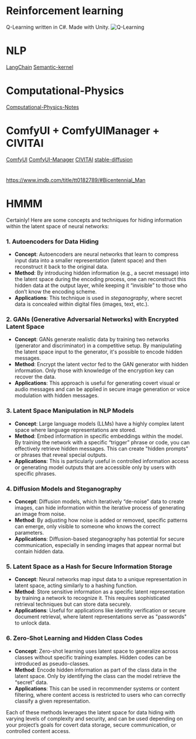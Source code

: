 # Reinforcement learning
Q-Learning written in C#. Made with Unity.
![Q-Learning](https://github.com/ewdlop/AI-Machine-Learning/assets/25368970/792b11b2-f4e5-44a2-bb99-2d661f3a077b)
# NLP
[LangChain](https://docs.langchain.com/docs/)
[Semantic-kernel](https://learn.microsoft.com/en-us/semantic-kernel/overview/)
# Computational-Physics
[Computational-Physics-Notes](https://github.com/ewdlop/Computational-Physcis-Notes)
# ComfyUI + ComfyUIManager + CIVITAI
[ComfyUI](https://github.com/comfyanonymous/ComfyUI)
[ComfyUI-Manager](https://github.com/ltdrdata/ComfyUI-Manager)
[CIVITAI](https://civitai.com/)
[stable-diffusion](https://github.com/AUTOMATIC1111/stable-diffusion-webui?tab=readme-ov-file)

# 
https://www.imdb.com/title/tt0182789/#Bicentennial_Man

# HMMM

Certainly! Here are some concepts and techniques for hiding information within the latent space of neural networks:

### 1. **Autoencoders for Data Hiding**
   - **Concept**: Autoencoders are neural networks that learn to compress input data into a smaller representation (latent space) and then reconstruct it back to the original data.
   - **Method**: By introducing hidden information (e.g., a secret message) into the latent space during the encoding process, one can reconstruct this hidden data at the output layer, while keeping it “invisible” to those who don’t know the encoding scheme.
   - **Applications**: This technique is used in *steganography*, where secret data is concealed within digital files (images, text, etc.).

### 2. **GANs (Generative Adversarial Networks) with Encrypted Latent Space**
   - **Concept**: GANs generate realistic data by training two networks (generator and discriminator) in a competitive setup. By manipulating the latent space input to the generator, it's possible to encode hidden messages.
   - **Method**: Encrypt the latent vector fed to the GAN generator with hidden information. Only those with knowledge of the encryption key can recover the data.
   - **Applications**: This approach is useful for generating covert visual or audio messages and can be applied in secure image generation or voice modulation with hidden messages.

### 3. **Latent Space Manipulation in NLP Models**
   - **Concept**: Large language models (LLMs) have a highly complex latent space where language representations are stored.
   - **Method**: Embed information in specific embeddings within the model. By training the network with a specific “trigger” phrase or code, you can effectively retrieve hidden messages. This can create "hidden prompts" or phrases that reveal special outputs.
   - **Applications**: This is particularly useful in controlled information access or generating model outputs that are accessible only by users with specific phrases.

### 4. **Diffusion Models and Steganography**
   - **Concept**: Diffusion models, which iteratively “de-noise” data to create images, can hide information within the iterative process of generating an image from noise.
   - **Method**: By adjusting how noise is added or removed, specific patterns can emerge, only visible to someone who knows the correct parameters.
   - **Applications**: Diffusion-based steganography has potential for secure communication, especially in sending images that appear normal but contain hidden data.

### 5. **Latent Space as a Hash for Secure Information Storage**
   - **Concept**: Neural networks map input data to a unique representation in latent space, acting similarly to a hashing function.
   - **Method**: Store sensitive information as a specific latent representation by training a network to recognize it. This requires sophisticated retrieval techniques but can store data securely.
   - **Applications**: Useful for applications like identity verification or secure document retrieval, where latent representations serve as "passwords" to unlock data.

### 6. **Zero-Shot Learning and Hidden Class Codes**
   - **Concept**: Zero-shot learning uses latent space to generalize across classes without specific training examples. Hidden codes can be introduced as pseudo-classes.
   - **Method**: Encode hidden information as part of the class data in the latent space. Only by identifying the class can the model retrieve the “secret” data.
   - **Applications**: This can be used in recommender systems or content filtering, where content access is restricted to users who can correctly classify a given representation.

Each of these methods leverages the latent space for data hiding with varying levels of complexity and security, and can be used depending on your project’s goals for covert data storage, secure communication, or controlled content access.
